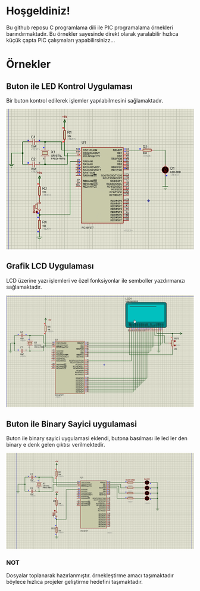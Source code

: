 # Hoşgeldiniz!

Bu github reposu C programlama dili ile PIC programalama örnekleri barındırmaktadır.
Bu örnekler sayesinde direkt olarak yaralabilir hızlıca küçük çapta PIC çalışmaları yapabilirsinizz...

# Örnekler

## Buton ile LED Kontrol Uygulaması

Bir buton kontrol edilerek işlemler yapılabilmesini sağlamaktadır.

![image1](master/../buton_ile_led_kontrol_uygulamasi/gif.gif)

## Grafik LCD Uygulaması

LCD üzerine yazı işlemleri ve özel fonksiyonlar ile semboller yazdırmanızı sağlamaktadır.

![image2](master/../grafik_lcd_uygulamasi/gif.gif)

## Buton ile Binary Sayici uygulamasi

Buton ile binary sayici uygulamasi eklendi, butona basılması ile led ler den binary e denk gelen çıktısı
 verilmektedir.

![image3](master/../buton_ile_bcd_sayici_uygulmasi/gif.gif)

### NOT

Dosyalar toplanarak hazırlanmıştır. örnekleştirme amacı taşımaktadır böylece hızlıca projeler geliştirme hedefini taşımaktadır.